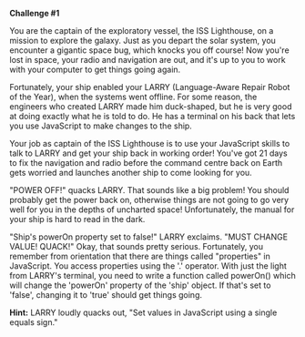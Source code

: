 **Challenge #1**

You are the captain of the exploratory vessel, the ISS Lighthouse, on a mission to explore the galaxy. 
Just as you depart the solar system, you encounter a gigantic space bug, which knocks you off course! 
Now you're lost in space, your radio and navigation are out, and it's up to you to work with your computer to get things going again.

Fortunately, your ship enabled your LARRY (Language-Aware Repair Robot of the Year), when the systems went offline. 
For some reason, the engineers who created LARRY made him duck-shaped, but he is very good at doing exactly what he is told to do. 
He has a terminal on his back that lets you use JavaScript to make changes to the ship.

Your job as captain of the ISS Lighthouse is to use your JavaScript skills to talk to LARRY and get your ship back in working order! 
You've got 21 days to fix the navigation and radio before the command centre back on Earth gets worried 
and launches another ship to come looking for you.

"POWER OFF!" quacks LARRY. That sounds like a big problem! You should probably get the power back on, 
otherwise things are not going to go very well for you in the depths of uncharted space! 
Unfortunately, the manual for your ship is hard to read in the dark.

"Ship's powerOn property set to false!" LARRY exclaims. 
"MUST CHANGE VALUE! QUACK!" 
Okay, that sounds pretty serious. 
Fortunately, you remember from orientation that there are things called "properties" in JavaScript. 
You access properties using the '.' operator. 
With just the light from LARRY's terminal, you need to write a function called powerOn() 
which will change the 'powerOn' property of the 'ship' object. 
If that's set to 'false', changing it to 'true' should get things going.

**Hint:** LARRY loudly quacks out, "Set values in JavaScript using a single equals sign."
